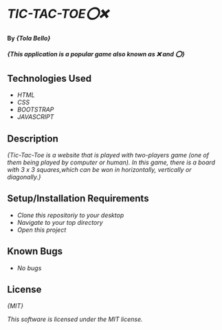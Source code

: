 # _TIC-TAC-TOE⭕❌_

#### By _{Tola Bello}_

#### _{This application is a popular game also known as ❌ and ⭕}_

## Technologies Used
* _HTML_
* _CSS_
* _BOOTSTRAP_
* _JAVASCRIPT_


## Description

_{Tic-Tac-Toe is a website that is played with two-players game (one of them being played by computer or human). In this game, there is a board with 3 x 3 squares,which can be won in  horizontally, vertically or diagonally.}_

## Setup/Installation Requirements

* _Clone this repositoriy to your desktop_
* _Navigate to your top directory_
* _Open this project_

## Known Bugs

* _No bugs_


## License

_{MIT}_

_This software is licensed under the MIT license._